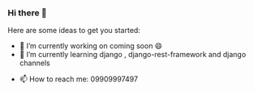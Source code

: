 ### Hi there 👋


<!-- **majid-757/majid-757** is a ✨ _special_ ✨ repository because its `README.md` (this file) appears on your GitHub profile.
 -->
Here are some ideas to get you started:

- 🔭 I’m currently working on coming soon 😄
- 🌱 I’m currently learning django , django-rest-framework and django channels
<!-- - 👯 I’m looking to collaborate on ...
- 🤔 I’m looking for help with ...
- 💬 Ask me about ... -->
- 📫 How to reach me: 09909997497
<!-- - 😄 Pronouns: ...
- ⚡ Fun fact: ...
 -->

